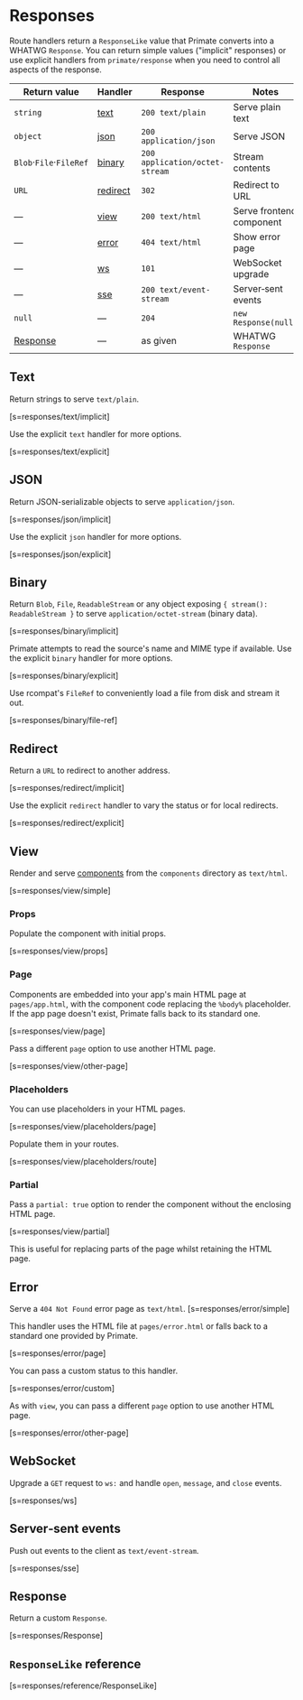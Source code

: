 # Responses
Route handlers return a `ResponseLike` value that Primate converts into a
WHATWG `Response`. You can return simple values ("implicit" responses) or use
explicit handlers from `primate/response` when you need to control all
aspects of the response.

|Return value|Handler|Response|Notes|
|-|-|-|-|
|`string`|[text](#text)|`200 text/plain`|Serve plain text|
|`object`|[json](#json)|`200 application/json`|Serve JSON|
|`Blob`·`File`·`FileRef`|[binary](#binary)|`200 application/octet-stream`|Stream contents|
|`URL`|[redirect](#redirect)|`302`|Redirect to URL|
|—|[view](#view)|`200 text/html`|Serve frontend component|
|—|[error](#error)|`404 text/html`|Show error page|
|—|[ws](#websocket)|`101`|WebSocket upgrade|
|—|[sse](#server-sent-events)|`200 text/event-stream`|Server‑sent events|
|`null`|—|`204`|`new Response(null)`|
|[Response](#response)|—|as given|WHATWG `Response`|

## Text
Return strings to serve `text/plain`.

[s=responses/text/implicit]

Use the explicit `text` handler for more options.

[s=responses/text/explicit]

## JSON
Return JSON-serializable objects to serve `application/json`.

[s=responses/json/implicit]

Use the explicit `json` handler for more options.

[s=responses/json/explicit]

## Binary

Return `Blob`, `File`, `ReadableStream` or any object exposing `{ stream():
ReadableStream }` to serve `application/octet-stream` (binary data).

[s=responses/binary/implicit]

Primate attempts to read the source's name and MIME type if available. Use the
explicit `binary` handler for more options.

[s=responses/binary/explicit]

Use rcompat's `FileRef` to conveniently load a file from disk and stream it out.

[s=responses/binary/file-ref]

## Redirect
Return a `URL` to redirect to another address.

[s=responses/redirect/implicit]

Use the explicit `redirect` handler to vary the status or for local redirects.

[s=responses/redirect/explicit]

## View
Render and serve [components](/docs/components) from the `components` directory
as `text/html`.

[s=responses/view/simple]

### Props
Populate the component with initial props.

[s=responses/view/props]

### Page
Components are embedded into your app's main HTML page at `pages/app.html`,
with the component code replacing the `%body%` placeholder. If the app page
doesn't exist, Primate falls back to its standard one.

[s=responses/view/page]

Pass a different `page` option to use another HTML page.

[s=responses/view/other-page]

### Placeholders
You can use placeholders in your HTML pages.

[s=responses/view/placeholders/page]

Populate them in your routes.

[s=responses/view/placeholders/route]

### Partial
Pass a `partial: true` option to render the component without the enclosing
HTML page.

[s=responses/view/partial]

This is useful for replacing parts of the page whilst retaining the HTML page.

## Error
Serve a `404 Not Found` error page as `text/html`.
[s=responses/error/simple]

This handler uses the HTML file at `pages/error.html` or falls back to a
standard one provided by Primate.

[s=responses/error/page]

You can pass a custom status to this handler.

[s=responses/error/custom]

As with `view`, you can pass a different `page` option to use another HTML page.

[s=responses/error/other-page]

## WebSocket

Upgrade a `GET` request to `ws:` and handle `open`, `message`, and `close`
events.

[s=responses/ws]

## Server‑sent events

Push out events to the client as `text/event-stream`.

[s=responses/sse]

## Response

Return a custom `Response`.

[s=responses/Response]

## `ResponseLike` reference

[s=responses/reference/ResponseLike]
